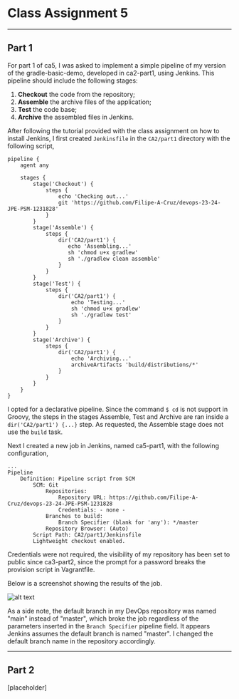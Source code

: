 <h1>Class Assignment 5</h1>

---

<h2>Part 1</h2>

For part 1 of ca5, I was asked to implement a simple pipeline of my version of the gradle-basic-demo, 
developed in ca2-part1, using Jenkins. This pipeline should include the following stages: 
1. <strong>Checkout</strong> the code from the repository; 
2. <strong>Assemble</strong> the archive files of the application;
3. <strong>Test</strong> the code base;
4. <strong>Archive</strong> the assembled files in Jenkins.

After following the tutorial provided with the class assignment on how to install Jenkins, 
I first created ```Jenkinsfile``` in the ```CA2/part1``` directory with the following script, 

```
pipeline {
    agent any

    stages {
        stage('Checkout') {
            steps {
                echo 'Checking out...'
                git 'https://github.com/Filipe-A-Cruz/devops-23-24-JPE-PSM-1231828'
            }
        }
        stage('Assemble') {
            steps {
                dir('CA2/part1') {
                   echo 'Assembling...'
                   sh 'chmod u+x gradlew'
                   sh './gradlew clean assemble'
                }
            }
        }
        stage('Test') {
            steps {
                dir('CA2/part1') {
                    echo 'Testing...'
                    sh 'chmod u+x gradlew'
                    sh './gradlew test'
                }
            }
        }
        stage('Archive') {
            steps {
                dir('CA2/part1') {
                    echo 'Archiving...'
                    archiveArtifacts 'build/distributions/*'
                }
            }
        }
    }
}
```

I opted for a declarative pipeline. Since the command ```$ cd``` is not support in Groovy, 
the steps in the stages Assemble, Test and Archive are ran inside a 
```dir('CA2/part1') {...}``` step. As requested, the Assemble stage does not use the
```build``` task.

Next I created a new job in Jenkins, named ca5-part1, with the following configuration, 

```
...
Pipeline
    Definition: Pipeline script from SCM
        SCM: Git
            Repositories:
                Repository URL: https://github.com/Filipe-A-Cruz/devops-23-24-JPE-PSM-1231828
                Credentials: - none -
            Branches to build:
                Branch Specifier (blank for 'any'): */master
            Repository Browser: (Auto)
        Script Path: CA2/part1/Jenkinsfile
        Lightweight checkout enabled.
```

Credentials were not required, the visibility of my repository has been 
set to public since ca3-part2, since the prompt for a password breaks the 
provision script in Vagrantfile.

Below is a screenshot showing the results of the job.

![alt text](jenkins-part1.png "Title")

As a side note, the default branch in my DevOps repository was named "main" instead of 
"master", which broke the job regardless of the parameters inserted in the 
```Branch Specifier``` pipeline field. It appears Jenkins assumes the default branch 
is named "master". I changed the default branch name in the repository accordingly.

---

<h2>Part 2</h2>

[placeholder]
